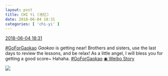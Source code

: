 ```yaml
---
layout: post
title: CHI Yi (池忆)
date: 2018-06-04 18:31
categories: [ 'chi-yi' ]
---
```


<div class="weibo-info">
  <a href="https://weibo.com/6117581836/GjPm3FuUq">2018-06-04 18:31</a>
</div>

[#GoForGaokao](http://s.weibo.com/weibo/%23%E9%AB%98%E8%80%83%E5%8A%A0%E6%B2%B9%23) *Gaokao* is getting near! Brothers and sisters, use the last days to review the lessons, and be relax! As a little angel, I will bless you for getting a good score~ Hahaha. [#GoForGaokao](http://s.weibo.com/weibo/%23%E9%AB%98%E8%80%83%E5%8A%A0%E6%B2%B9%23) [◉ Weibo Story](https://m.weibo.cn/c/story/player?oid=1042151:23135424247256440125061_6)

<!-- more -->

<a href="//f.us.sinaimg.cn/004nLo1Mlx07l03nzZlK010402007fyY0k010.mp4?Expires=1528379268&ssig=jTcjtMhwqx&KID=unistore,video">
  <img class="weibo-pic-preview" src="https://wx2.sinaimg.cn/large/006G0KuMly8frzbrxlr9hj30f00qomzm.jpg" />
</a>
